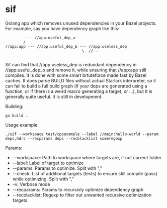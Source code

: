 # sif

Golang app which removes unused dependencies in your Bazel projects. For example, say you have dependency graph like this:

```
         --- //app:useful_dep_a
        /
//app:app --- //app:useful_dep_b --- //app:useless_dep
                                  \- //...


```

Sif can find that //app:useless_dep is redundant dependency in //app:useful_dep_b and remove it, while ensuring that //app:app still compiles. It is done with some smart brtuteforce made fast by Bazel caches. It does parse BUILD files without actual Starlark interpreter, so it can fail to build a full build graph (if your deps are generated using a function, or if there is a weird macro generating a target, or ...), but it is generally quite useful. It is still in development.

Building:
```
go build .
```

Usage example:
```
./sif --workspace test/cppexample --label //main:hello-world --param deps,hdrs --recparams deps --recblacklist someregexp
```

Params:
* --workspace: Path to workspace where targets are, if not current folder
* --label: Label of target to optimize
* --params: Params to optimize. Split with ","
* --check: List of additional targets (tests) to ensure still compile (pass) while optimizing. Split with ","
* -v: Verbose mode
* --recparams: Params to recursivly optimize dependency graph
* --recblacklist: Regexp to filter out unwanted recursive optimization targets
